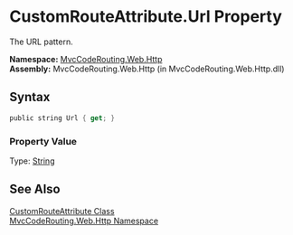CustomRouteAttribute.Url Property
=================================
The URL pattern.

**Namespace:** [MvcCodeRouting.Web.Http][1]  
**Assembly:** MvcCodeRouting.Web.Http (in MvcCodeRouting.Web.Http.dll)

Syntax
------

```csharp
public string Url { get; }
```

### Property Value
Type: [String][2]

See Also
--------
[CustomRouteAttribute Class][3]  
[MvcCodeRouting.Web.Http Namespace][1]  

[1]: ../README.md
[2]: http://msdn.microsoft.com/en-us/library/s1wwdcbf
[3]: README.md